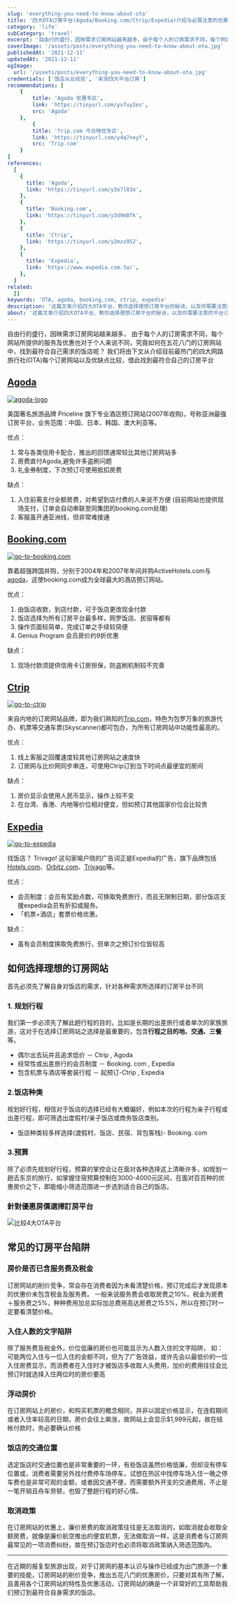 ```yaml
---
slug: 'everything-you-need-to-know-about-ota'
title: '四大OTA订房平台(Agoda/Booking.com/Ctrip/Expedia)介绍与必需注意的优惠陷阱'
category: 'life'
subCategory: 'travel'
excerpt: '自由行的盛行，因映需求订房网站越来越多，由于每个人的订房需求不同，每个网站所提供的服务及优惠也对于个人来说不同，究竟如何在五花八门的订房网站中，找到最符合自己需求的饭店呢？我们将由下文从介绍目前最热门的四大网路旅行社(OTA)每个订房网站以及优缺点比较，借此找到最符合自己的订房平台'
coverImage: '/assets/posts/everything-you-need-to-know-about-ota.jpg'
publishedAt: '2021-12-11'
updatedAt: '2021-12-11'
ogImage:
  url: '/assets/posts/everything-you-need-to-know-about-ota.jpg'
credentials: ['饭店从业经验', '亲测四大平台订房']
recommendations: [
    {
        title: 'Agoda 优惠专区',
        link: 'https://tinyurl.com/yxfuy2es',
        src: 'Agoda'
    },
        {
        title: 'Trip.com 今日特优专区',
        link: 'https://tinyurl.com/y4q7neyf',
        src: 'Trip.com'
    }
]
references:
  [
    {
      title: 'Agoda',
      link: 'https://tinyurl.com/y3o7l83o',
    },
    {
      title: 'Booking.com',
      link: 'https://tinyurl.com/y3d9m8fk',
    },
    {
      title: 'Ctrip',
      link: 'https://tinyurl.com/y2mzx952',
    },
    {
      title: 'Expedia',
      link: 'https://www.expedia.com.tw/',
    },
  ]
related:
  []
keywords: 'OTA, agoda, booking.com, ctrip, expedia'
description: '这篇文章介绍四大OTA平台、教你选择理想订房平台的秘诀，以及你需要注意的平台订房陷阱。 '
about: '这篇文章介绍四大OTA平台、教你选择理想订房平台的秘诀，以及你需要注意的平台订房陷阱。 '
---
```


<!-- zh-TW -->

自由行的盛行，因映需求订房网站越来越多，
由于每个人的订房需求不同，每个网站所提供的服务及优惠也对于个人来说不同，究竟如何在五花八门的订房网站中，找到最符合自己需求的饭店呢？
我们将由下文从介绍目前最热门的四大网路旅行社(OTA)每个订房网站以及优缺点比较，借此找到最符合自己的订房平台

## [Agoda](https://tinyurl.com/y3o7l83o)

[![agoda-logo](https://i.imgur.com/AC0aCWV.png)](https://tinyurl.com/y3o7l83o)

美国著名旅游品牌 Priceline 旗下专业酒店预订网站(2007年收购)，号称亚洲最强订房平台，业务范围：中国、日本、韩国、澳大利亚等。

优点：

1. 常与各类信用卡配合，推出的回馈通常较比其他订房网站多
2. 房费直付Agoda,避免许多盗刷问题
3. 礼金券制度，下次预订可使用抵扣房费

缺点：

1. 入住前需支付全额房费，对希望到店付费的人来说不方便
(目前网站也提供现场支付，订单会自动串联至同集团的booking.com处理)
2. 客服虽开通亚洲线，但非常难接通

## [Booking.com](https://tinyurl.com/y3d9m8fk)

[![go-to-booking.com](https://i.imgur.com/5ri7YYY.png)](https://tinyurl.com/y3d9m8fk)

靠着超强跨国并购，分别于2004年和2007年年间并购ActiveHotels.com与[agoda](https://tinyurl.com/y3o7l83o)，这使booking.com成为全球最大的酒店预订网站。

优点：

1. 由饭店收款，到店付款，可于饭店更改现金付款
2. 饭店选择为所有订房平台最多样，网罗饭店、民宿等都有
3. 操作页面较简单，完成订单之手续较简便
4. Genius Program 会员房价约9折优惠

缺点：

1. 现场付款须提供信用卡订房担保，防盗刷机制较不完善

## [Ctrip](https://tinyurl.com/y2mzx952)

[![go-to-ctrip](https://i.imgur.com/pIuYjuf.png)](https://tinyurl.com/y2mzx952)

来自内地的订房网站品牌，即为我们熟知的[Trip.com](https://tinyurl.com/y2mzx952)，特色为包罗万象的旅游代办、机票等交通车票(Skyscanner)都可包办，为所有订房网站中功能性最高的。

优点：

1. 线上客服之回覆速度较其他订房网站之速度快
2. 订房网与比价网同步串连，可使用Ctrip订到当下时间点最便宜的房间

缺点：

1. 房价显示会使用人民币显示，操作上较不变
2. 在台湾、香港、内地等价位相对便宜，但如预订其他国家价位会比较贵

## [Expedia](https://www.expedia.com/)

[![go-to-expedia](https://i.imgur.com/ZYxOSpB.png)](https://www.expedia.com/)

找饭店？ Trivago! 这句家喻户晓的广告词正是Expedia的广告，旗下品牌包括[Hotels.com](https://tinyurl.com/yyg69zbt)、[Orbitz.com](https://www.orbitz.com/)、[Trivago](https://www.trivago.com.tw/)等。

优点：

* 会员制度：会员有奖励点数，可换取免费旅行，而且无限制日期，部分饭店支援expedia会员有折扣或服务。
* 「机票+酒店」套票价格优惠。

缺点：

* 虽有会员制度换取免费旅行，但单次之预订价位皆较高

## 如何选择理想的订房网站

首先必须先了解自身对饭店的需求，针对各种需求所选择的订房平台不同

### 1. 规划行程

我们第一步必须先了解此趟行程的目的，比如是长期的出差旅行或者单次的家族旅游，这对于在选择订房网站之选择是最重要的，包含**行程之目的地、交通、三餐**等。

* 偶尔出去玩并且追求低价 － Ctrip , Agoda
* 经常性或出差旅行的会员制度 － Booking. com , Expedia
* 包含机票与酒店等套装行程 － 起预订-Ctrip , Expedia

### 2.饭店种类

规划好行程，相信对于饭店的选择已经有大概偏好，例如本次的行程为亲子行程或出差行程，即可筛选出度假村/亲子饭店或商务饭店类别。

* 饭店种类较多样选择(渡假村、饭店、民宿、背包客栈)- Booking. com

### 3.预算

除了必须先规划好行程，预算的掌控会让在面对各种选择这上清晰许多，如规划一趟去东京的旅行，如掌握住宿预算控制在3000-4000元区间，在面对百百种的优惠房价之下，即能缩小筛选范围进一步选到适合自己的饭店。

### 針對優惠房價選擇訂房平台

![比较4大OTA平台](https://i.imgur.com/3ZMX6E4.png)


## 常见的订房平台陷阱

### 房价是否已含服务费及税金

订房网站的削价竞争，常会存在消费者因为未看清楚价格，预订完成后才发现原本的优惠价未包含税金及服务费。
一般来说服务费会收取房费之10%，税金为房费＋服务费之5%，种种费用加总实际加总费用高达房费之15.5%，所以在预订时一定要看清楚价格。

### 入住人数的文字陷阱

除了服务费及税金外，价位低廉的房价也可能显示为人数入住的文字陷阱，
如：可能两位入住与一位入住的金额不同，但为了广告效益，或许先会以最低价的一位入住房费显示，而消费者在入住时才被饭店多收取人头费用，加价的费用往往会比预订时就选择入住两位时的房价要高

### 浮动房价

在订房网站上的房价，和购买机票的概念相同，并非以固定价格显示，在连假期间或者入住率较高的日期，房价会往上飙涨，故网站上会显示$1,999元起，故在结帐付款时，务必要确认价格

### 饭店的交通位置

选定饭店时交通位置也是非常重要的一环，有些饭店虽然价格低廉，但却没有停车位置或，消费者需要另外找付费停车场停车，试想在热区中找停车场入住一晚之停车费也是非常可观的金额，或者因交通不便，而需要额外开支的交通费用，不止是一笔开销且舟车劳顿，也毁了整趟行程的好心情。

### 取消政策

在订房网站的优惠上，廉价房费的取消政策往往是无法取消的，如取消就会收取全额房费，就像是廉价航空推出的便宜机票，无法做取消一样，这是消费者与订房网最常见的一项消费纠纷，故在预订饭店时也必须将取消政策纳入筛选范围内。

---

在近期的报复型旅游出现，对于订房网的基本认识与操作已经成为出门旅游一个重要的技能，订房网站的削价竞争，推出五花八门的优惠房价，只要对其有所了解，且善用各个订房网站的特性及优惠活动，订房网站的确是一个非常好的工具帮助我们预订到最符合自身需求的饭店。
